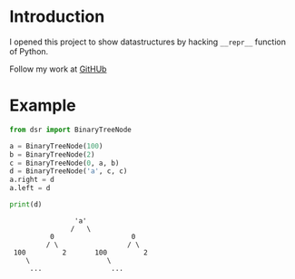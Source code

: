 # Introduction

I opened this project to show datastructures by hacking `__repr__` function of Python.

Follow my work at [GitHUb](https://github.com/the0demiurge/DataStructureRepr)

# Example


```python
from dsr import BinaryTreeNode

a = BinaryTreeNode(100)
b = BinaryTreeNode(2)
c = BinaryTreeNode(0, a, b)
d = BinaryTreeNode('a', c, c)
a.right = d
a.left = d

print(d)
```

```
                'a'                
               /   \               
          0                   0    
         / \                 / \   
 100         2       100         2 
    \                   \          
     ...                 ...       

```
